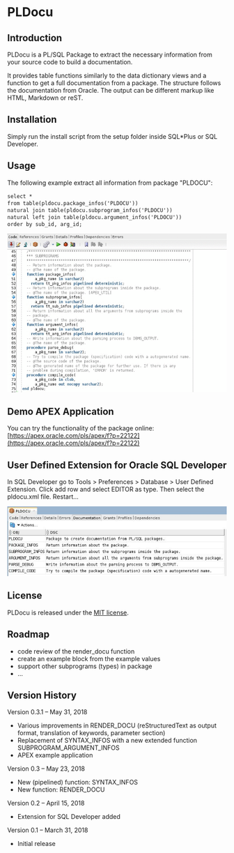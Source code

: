 # PLDocu

## Introduction
PLDocu is a PL/SQL Package to extract the necessary information from your source code to build a documentation.

It provides table functions similarly to the data dictionary views and a function to get a full documentation from a package. The structure follows the documentation from Oracle. The output can be different markup like HTML, Markdown or reST.

## Installation
Simply run the install script from the setup folder inside SQL*Plus or SQL Developer.

## Usage
The following example extract all information from package "PLDOCU":

```
select * 
from table(pldocu.package_infos('PLDOCU'))
natural join table(pldocu.subprogram_infos('PLDOCU'))
natural left join table(pldocu.argument_infos('PLDOCU'))
order by sub_id, arg_id;
```

![Usage example in SQL Developer](usage_example.gif)

## Demo APEX Application

You can try the functionality of the package online: [https://apex.oracle.com/pls/apex/f?p=22122](https://apex.oracle.com/pls/apex/f?p=22122)

## User Defined Extension for Oracle SQL Developer

In SQL Developer go to Tools > Preferences > Database > User Defined Extension.
Click add row and select EDITOR as type. Then select the pldocu.xml file. 
Restart...

![PLDOCU SQL Developer Extension](sqldeveloper_extension.jpg)

## License
PLDocu is released under the [MIT license](https://github.com/teotiger/pldocu/blob/master/license.txt).

## Roadmap
* code review of the render_docu function
* create an example block from the example values
* support other subprograms (types) in package
* ...

## Version History
Version 0.3.1 – May 31, 2018
* Various improvements in RENDER_DOCU (reStructuredText as output format, translation of keywords, parameter section)
* Replacement of SYNTAX_INFOS with a new extended function SUBPROGRAM_ARGUMENT_INFOS
* APEX example application

Version 0.3 – May 23, 2018
* New (pipelined) function: SYNTAX_INFOS
* New function: RENDER_DOCU

Version 0.2 – April 15, 2018
* Extension for SQL Developer added

Version 0.1 – March 31, 2018
* Initial release

